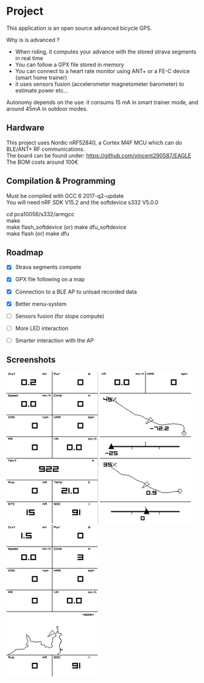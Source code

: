 # Project

This application is an open source advanced bicycle GPS.  

Why is is advanced ?  
* When riding, it computes your advance with the stored strava segments in real time
* You can follow a GPX file stored in memory
* You can connect to a heart rate monitor using ANT+ or a FE-C device (smart home trainer)
* it uses sensors fusion (accelerometer magnetometer barometer) to estimate power etc...

Autonomy depends on the use: it consums 15 mA in smart trainer mode, and around 45mA in outdoor modes.


## Hardware

This project uses Nordic nRF52840, a Cortex M4F MCU which can do BLE/ANT+ RF communications.  
The board can be found under: https://github.com/vincent290587/EAGLE  
The BOM costs around 100€


## Compilation & Programming

Must be compiled with GCC 6 2017-q2-update  
You will need nRF SDK V15.2 and the softdevice s332 V5.0.0

cd pca10056/s332/armgcc  
make  
make flash_softdevice (or) make dfu_softdevice  
make flash (or) make dfu  


## Roadmap

- [x] Strava segments compete
- [x] GPX file following on a map
- [x] Connection to a BLE AP to unload recorded data
- [x] Better menu-system
- [ ] Sensors fusion (for slope compute)
- [ ] More LED interaction
- [ ] Smarter interaction with the AP


## Screenshots

![](docs/crs.png) ![](docs/crs_2seg.png) ![](docs/prc.png)






